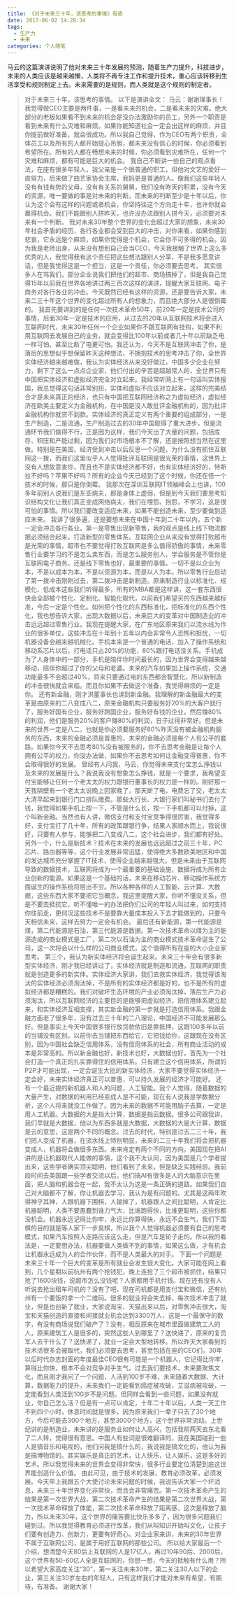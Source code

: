 ```yaml
---
title: 《对于未来三十年，该思考的事情》有感
date: 2017-06-02 14:28:34
tags:
  - 生产力
  - 未来
categories: 个人随笔
---
```

马云的这篇演讲说明了他对未来三十年发展的预测，随着生产力提升，科技进步，未来的人类应该是越来越懒，人类将不再专注工作和提升技术，重心应该转移到生活享受和规则制定上去。未来需要的是规则，而人类就是这个规则的制定者。
> 对于未来三十年，该思考的事情。
以下是演讲全文：
 马云：谢谢理事长！我觉得做CEO主要是两件事，一是看未来的机会，二是看未来的灾难。绝大部分的老板如果看不到未来的机会是没办法激励你的员工，另外一个职责是看到未来有什么灾难和麻烦。如果你能知道社会一定会出这样的麻烦，并且你提前做好准备，就会很成功。所以我自己觉得，作为CEO有两个职责，全体员工以及所有的人都开始提心吊胆，都未来没有信心的时候，你必须看到希望所在。所有的人都在畅想未来的时候，你必须看到灾难所在，任何一个灾难和麻烦，都有可能是巨大的机会。
我自己不断讲一些自己的观点看法，在座有很多年轻人，我父亲是一个很普通的职工，但他对文艺的爱好一直努力，后来做了曲艺家协会主席，我妈更是普通的人。像我们这些年轻人没有有钱有势的父母，没有有关系的舅舅，我们没有昨天的积累，没有今天的资源，唯一要做的事是对未来的判断。而未来的判断至少是十年以后，你认为这个会有这样的问题或者机会，你坚持往这个方向走十年，也许你就会赢得机会。我们不能跟别人拼昨天，也许没办法跟别人拼今天，必须要对未来有一个判断。
我对未来30年整个世界的变化会超过大家的想象，未来30年社会矛盾的经历，各行各业都会受到巨大的冲击，对你来看，如果你感到悲哀，它永远是个麻烦，如果你觉得是个机会，它会你不可多得的机会。因为我是老师出身，从来没有想到自己会当CEO，今天我接触了世界上这么多优秀的人，我觉得我有这个责任把这些想法跟别人分享，不是我多愿意讲话，但是我觉得这是一个担当，这是一个责任，你必须要去思考。
其实很多人在骂我们，部分企业说我们把他们的超市、商场搞掉了，但是我自己觉得15年以前我在世界各地讲过两三百次这样的演讲，提醒大家互联网、电子商务对各行各业的冲击。今天既然已经有这样的资源，还是要告诉大家，未来二三十年这个世界的变化超过所有人的想象力，而且绝大部分人是很倒霉的。
我首先要讲到的是任何一次技术革命50年，前20年一定是技术公司的事情，后面30年一定是技术的应用，从过去的20年从互联网技术将会进入互联网时代，未来30年任何一个企业如果你不跟互联网有挂钩，如果不利用互联网去发展自己的业务，就会变得比100年以前或者几十年以前缺乏电一样可怕，甚至比断了电更可怕。我还认为，今天不是互联网冲击了你，是落后的思想似乎想保留昨天这种想法，不拥抱技术的思考冲击了你，全世界实体经济越来越难做，我认为实体经济从来没好做过，中国多少企业在努力，剩下了这么一点点企业家，他们付出的辛苦是超越常人的，全世界只有中国把实体经济和虚拟经济完全对立起来。我经常听网上有一句话叫实体报国，我总觉得这句话非常别扭，实体和虚拟不应该对立起来，这样的完美结合才是未来真正的经济，也只有中国把互联网经济称之为虚拟经济，虚拟经济在欧美主要定义为金融机构，在中国是没人敢批评金融机构的，因为批评金融机构你就贷不到款。实体经济的真正定义有两个重要的组成部分，一是生产制造，二是流通，生产制造过去的30年中国取得了重大进步，但是流通环节我们做得不行，正是因为这样，我们今天出了大量的问题，包括库存、积压和产能过剩，因为我们对市场根本不了解，还是按照想当然在这里做。特别是在美国，经济受到冲击以后反思一个问题，为什么没有抓住互联网这一拨，而我们这里似乎人人觉得批评互联网是很光荣的事情，这世界上没有人想故意害你，而且也不是实体经济都不好，也有实体经济好的，特斯拉不好吗？苹果不好吗？所有的企业今天已经到了这个时候，你还在怪一个技术的时候，那只是你倒霉。
我那次在深圳互联网IT领袖峰会上也讲，100多年前别人说我们是东亚病夫，那是身体上虚弱，但是到今天我们要思考知识结构文化让我们真正变成网络病夫，我们在埋怨、抱怨，不学习，这是很可怕的事情。所以我们要改变适应未来，如果不能创造未来，至少要做到适应未来。
我讲了很多遍，还是要想未来在中国十年到二十年以内，五个新一定会冲击各行各业。第一是零售出现新零售，我的观点是线上线下物流数据必须结合起来，打造新型的零售体系。互联网企业从来没有觉得打败超市是光荣的事情，超市也不要觉得打败互联网是多么值得骄傲的事情，未来零售行业要学习的不是怎么卖东西，而是怎么服务别人，学会服务是不管你是互联网电子商务，还是线下零售也好，最重要的事情。一切不是以企业为本，不是以成本为本，不是以资源为本，而是以人为本。所以零售行业启动了第一拨冲击刚刚过去，第二拨冲击是新制造。原来制造行业以标准化、规模化、低成本这些我们听得最多，所有的MBA都是这样讲，这一套东西很快会全部被个性化、定制化、智能化取代，以前我们希望买的东西越来越标准，今后一定是个性化。如何把个性化的东西标准化，把标准化的东西个性化，我也想告诉大家，出现大数据以后，未来巨大的变革对中国制造业的冲击远远超过零售行业。我现在提醒大家，在广东地区原来我们以流水线为作业的很多单位，这些冲击在十年到十五年以内会非常令人恐怖和担忧，一切机器设备会越来越机械化。手机本来是一个普通的电话，加入了操作系统和移动系芯片以后，打电话只占20%的功能，80%跟打电话没关系。手机成为了人身体中的一部分，手机是陪伴你时间最长的，因为世界会变得越来越移动，陪伴你超过了你的父母和老婆。未来的汽车如果加上操作系统，交通功能最多不会超过40%，将来只要通过电的东西都会智慧化，所以新制造的冲击很快就会来临。而且你如果不去做这个准备，我觉得麻烦的一定是你。
还有新金融，刚才洪董事长也讲到新金融。我理解的新金融最大的变革是由原来的二八变成八二，原来金融机构只要服务好20%的大客户就行了，服务好国有企业，服务好跨国企业，服务好有钱的企业，然后赚80%的利润，他们是服务20%的客户赚80%的利润，日子过得非常好。但是未来的世界一定是八二，也就是你必须要服务好80%昨天没有被金融机构服务的东西，未来的金融必须是普惠的，未来的金融必须是每个人有公平的套路。如果你今天不去思考80%没有被服务的，你不去思考金融是让每个人拥有公平的权力，你没办法做，如果你不去思考如何让金融变得普惠，你不会取得很好的发展。
曾经有人问我，马云，你觉得未来支付宝怎么挣钱以及未来的发展是什么？我说我没有想象怎么挣钱，就是一个要求，我希望支付宝能够让任何一个老太太的权力跟银行董事长的权力是一样的。刚好那一天我隔壁有一个老太太说晚上回家晚了，那天断了电，电费忘了交，老太太大清早起来到银行门口排队缴费。那些大行长、大银行家们叫秘书们去付了钱，我觉得如果手机上按一下，不管是什么长，按一下手机都可以付掉，这个叫新金融。当然也有人讲，微信支付和支付宝竞争得很厉害，我觉得多好，支付宝打了几十年，所有的政策跟银行争，结果人家顺水而上，我说很好，只要有人参与，能够把二八变成八二，这个社会进步，我们都有好处。
另外一个，什么是新技术？技术在未来的发展也远远超过之前三十年，PC芯片、路由器等等，这个行业发展非常迅猛，使得绝大多数欧美地区和中国的发达城市充分掌握了IT技术，使得企业越来越强大。但是未来由于互联网导致的数据技术，互联网将成为一个最重要的基础设施，数据将成为所有企业创新的能源。如果这是一个基础的话，未来在移动芯片、移动操作系统方面诞生的操作系统将层出不穷。所以各种各样的人工智能、云计算、大数据，这些东西大家不要把它当概念，我这里提醒大家，你听不懂没关系，但是不要去抵抗它，听不懂唯一的办法把你们公司的年轻人叫过来，如何支持你往前走，更何况这些技术不是要靠大量成本投入下去才能做到的，只要今天相信未来，这样去努力一定会有机会。
最后还有新能源，第一代能源是煤，第二代能源是石油，第三代能源是数据。第一次技术革命以煤为主的能源造成的商业模式是工厂，第二次以石油为主的商业模式技术革命诞生了公司，这一次将会以什么样的公司商业模式，这个值得所有在座的大小企业家思考。
第三个，我认为新实体经济将会诞生起来。未来三十年会有很多新型实体经济，刚才我已经讲过了，实体经济就是制造和流通，互联网的职责就是创造更多的新实体。实体经济大家讲，我们去救实体经济，我觉得该淘汰的实体经济必须淘汰掉，不是所有的实体经济都是好的，也不是所有的虚拟经济都是糟糕的。我们对破坏生态环境的产业必须淘汰掉，落后生产力必须淘汰，所以互联网经济的主要目的是能够把虚拟经济，把信用体系建立起来，和实体经济互相支撑，其实新金融的第一步就是打造信用体系。我跟金融方面老了很多年，没有过去三十年的二八理论，中国经济不可能发展那么好。但是事实上今天中国很多银行放贷款依旧是靠抵押，这跟100多年以前的当铺没有区别。以前你去当铺把东西给它，它把钱给你，这跟现在没有区别，因为中国社会缺乏信用体系，没有信用体系的社会，所有商业活动的成本是非常高的。所以新金融也好，新技术也好，大数据也好，首先为一个社会打造一个真正的扎实靠得住的信用体系。只有建立这个信用体系，所谓的P2P才可能出现，一定会诞生大批的新实体经济，大家不要觉得实体经济一定会好，未来实体经济真正可以普惠，可以持久发展的经济才可能好。
还有一个最近提的新机器人和人的问题，人工智能。我个人觉得，随着数据的大量产生，对数据的利用已经变成人是不可能，现在有人说我是学数据分析，这个人将来就没工作做了。因为未来的数据不可能用脑子去算，一定是用人工机器。大数据的大是指大计算，数据是指云数据。很多公司跟我讲，我们早就是大数据，他以为东西多就是大数据，大数据的大是大计算，数据是云的意思，这是两个不同的概念。过去的时代，特别是过去二三十年，我们把人变成了机器，在流水线上特别明显，未来的二三十年我们将会把机器变成人，机器将会做很多东西。未来肯定有两个不同的方向，美国现在把AI讲的是让机器取代人能做的事情，这个我不太认同，因为美国是几个学者提出来，这些学者确实顶尖聪明，他们看到了未来，但是缺乏实践经验。我前段时间去美国跟一些学者交流以后，他们搞AI有很多是人的大脑意识在里面，把人脑和机器合在一起，我不太认为这是一条正确的道路。如果我们自己对大脑都不了解，你让机器去学习，我认为是有问题的。尤其是这两年吹得神乎其神，人跟机器下围棋，人输掉了，机器跟人之间比聪明，人肯定比机器聪明，人类不要愚蠢到谁力气大，比谁跑得快，比谁更聪明，这些你都没机会。机器永远记得比你牢，永远比你算得快，永远不会生气，我们下围棋的目的就是等人家下一步臭棋，所以我个人觉得机器必须要有自己的思考模式，如果汽车按照人走路应该这么走，但是汽车是轮子走的。所以我的看法是，一定要想办法，机器要做人类做不到的事情，如果这么做，才有机会让机器永远成为人的合作伙伴，而不是人类最大的对手。
下面一个问题是未来三十年一个巨大的变革是所有就业会发生很大变化。大家可能在网上看到，几个星期以前杭州有两个抢钱犯，晚上连抢了三个超市被抓住，结果只抢了1600块钱，说超市怎么没钱呢？人家都用手机付钱。现在还有没有人听说去抢出租车司机的？没有了吧，现在司机都是用支付宝和微信，还有杭州有一个要饭的拿一个二维码。很多的就业将会失去掉，每次技术冲击了就业，但是也创新了就业，大家说淘宝、天猫出来以后，对零售冲击很大，淘宝和天猫创造的直接和间接就业机会达到3300万人，这是一个最保守的数字，有没有商场说我们破产了？没有，相反原来在城市里面做建筑工人的人，原来建筑工人是很多的，突然这些人到哪里了？送快递了，原来的复员军人去干什么了？送快递了，就业一定会大型地转移。所以昨天大家看到的技术活很多会被取代，我们必须要去思考，甚至包括在座的CEO们，30年以后时代杂志封面的年度最佳CEO很有可能是一个机器人，它记得比你牢，算得比你快，根本不会对竞争对手生气。过去我们要技术，未来要聚焦文化，而且刚才我问了一个问题，人活到100岁不难，未来随着大数据、大计算，数据能力的提升，未来我们一定能看到癌症被攻破，艾滋病被攻破，一定能看到人类活到100岁不是问题。但同样会看到一些问题，如果没有就业，你自己怎么活？但是有一点可以肯定，十年二十年以后，人类一天工作不到四个小时，休息时间就是很多，因为原来我们一辈子只去了30个地方，今后可能去300个地方，甚至3000个地方，这个世界非常流动。上世纪讲的是制造业，未来讲的是服务业如何让人高兴，包括我前两天去东北看了二人转，觉得很有意思。中国人有些词是很难翻译的，我在美国碰到一些人是搞音乐和电视的，他们问我是搞什么的，我说我是搞文化的，他认为我是搞博物馆的。其实娱乐是真正的艺术，让人快乐，让人娱乐，这是多好的艺术。所以我觉得未来的世界会变得非常快，很多行业要定位清楚到底这世界能创造什么价值。
由此可见，由于技术的发展，教育必须改革，必须发展。今天早上我跟五个大使讨论未来问题的时候，我说告诉大家一个坏消息，未来三十年世界变化非常快，而且会非常痛苦。第一次技术革命产生的结果是第一次世界大战，第二次技术革命产生的结果是第二次世界大战，第一次技术革命释放了体能，第二次技术革命释放了距离感，这次是释放了脑力，所以未来30年，这个世界的痛苦要比快乐多多了，因为很多问题我们碰到过。所以我觉得教育必须进行改革，我们从叫知识开始叫文化，让孩子们要有创造力、创新力，更要有好奇心。对企业家来讲，未来的30年世界不属于互联网公司，是属于用好互联网的那些公司。
所以给大家最后一个介绍，想清楚今天80后上互联网的人是17亿人，再过10年90后、2000后，这个世界有50-60亿人全是互联网的，你想一想，今天的抵触有什么用？所以希望大家高度关注“30”，第一关注未来30年，第二关注30人以下的企业，第三关注30岁左右的年轻人，只有这样我们才能对未来有希望，有期待，有准备。
谢谢大家！
